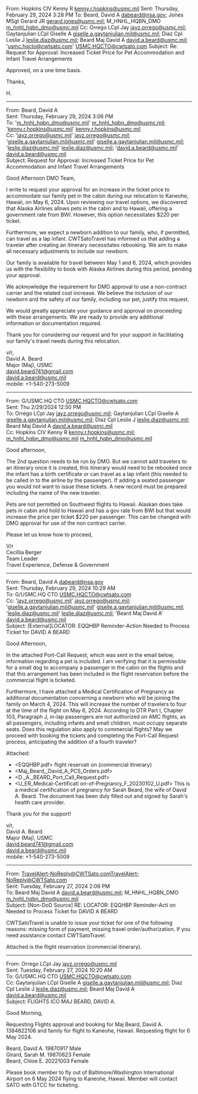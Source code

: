 From: Hopkins CIV Kenny R <kenny.r.hopkins@usmc.mil> 
Sent: Thursday, February 29, 2024 3:28 PM
To: Beard, David A <dabeard@nsa.gov>; Jones MSgt Gerard JR <gerard.jones@usmc.mil>; M_HNHL_HQBN_DMO <m_hnhl_hqbn_dmo@usmc.mil>
Cc: Orrego LCpl Jay <jayz.orrego@usmc.mil>; Gaytanjulian LCpl Giselle A <giselle.a.gaytanjulian.mil@usmc.mil>; Diaz Cpl Leslie J <leslie.diaz@usmc.mil>; Beard Maj David A <david.a.beard@usmc.mil>; 'usmc.hqcto@cwtsato.com' <USMC.HQCTO@cwtsato.com>
Subject: Re: Request for Approval: Increased Ticket Price for Pet Accommodation and Infant Travel Arrangements

Approved, on a one time basis.

Thanks,

H.

---

From: Beard, David A <br>
Sent: Thursday, February 29, 2024 3:06 PM <br>
To: 'm_hnhl_hqbn_dmo@usmc.mil' <m_hnhl_hqbn_dmo@usmc.mil>; 'kenny.r.hopkins@usmc.mil' <kenny.r.hopkins@usmc.mil> <br>
Cc: 'jayz.orrego@usmc.mil' <jayz.orrego@usmc.mil>; 'giselle.a.gaytanjulian.mil@usmc.mil' <giselle.a.gaytanjulian.mil@usmc.mil>; 'leslie.diaz@usmc.mil' <leslie.diaz@usmc.mil>; 'david.a.beard@usmc.mil' <david.a.beard@usmc.mil> <br>
Subject: Request for Approval: Increased Ticket Price for Pet Accommodation and Infant Travel Arrangements <br>

Good Afternoon DMO Team,

I write to request your approval for an increase in the ticket price to accommodate our family pet in the cabin during our relocation to Kaneohe, Hawaii, on May 6, 2024. Upon reviewing our travel options, we discovered that Alaska Airlines allows pets in the cabin and to Hawaii, offering a government rate from BWI. However, this option necessitates $220 per ticket.

Furthermore, we expect a newborn addition to our family, who, if permitted, can travel as a lap infant. CWTSatoTravel has informed us that adding a traveler after creating an itinerary necessitates rebooking. We aim to make all necessary adjustments to include our newborn.

Our family is available for travel between May 1 and 6, 2024, which provides us with the flexibility to book with Alaska Airlines during this period, pending your approval.

We acknowledge the requirement for DMO approval to use a non-contract carrier and the related cost increase. We believe the inclusion of our newborn and the safety of our family, including our pet, justify this request.

We would greatly appreciate your guidance and approval on proceeding with these arrangements. We are ready to provide any additional information or documentation required.

Thank you for considering our request and for your support in facilitating our family's travel needs during this relocation.

v/r, <br>
  David A. Beard <br>
  Major (Maj), USMC <br>
  <david.beard741@gmail.com> <br>
  <david.a.beard@usmc.mil> <br>
  mobile: +1-540-273-5009 <br>

---

From: G/USMC.HQ CTO <USMC.HQCTO@cwtsato.com> <br>
Sent: Thu 2/29/2024 12:50 PM <br>
To: Orrego LCpl Jay <jayz.orrego@usmc.mil>; Gaytanjulian LCpl Giselle A <giselle.a.gaytanjulian.mil@usmc.mil>; Diaz Cpl Leslie J <leslie.diaz@usmc.mil>; Beard Maj David A <david.a.beard@usmc.mil> <br>
Cc: Hopkins CIV Kenny R <kenny.r.hopkins@usmc.mil>; m_hnhl_hqbn_dmo@usmc.mil <m_hnhl_hqbn_dmo@usmc.mil> <br>

Good afternoon,

The 2nd question needs to be run by DMO. But we cannot add travelers to an itinerary once it is created, this itinerary would need to be rebooked once the infant has a birth certificate or can travel as a lap infant (this needed to be called in to the airline by the passenger). If adding a seated passenger you would not want to issue these tickets. A new record must be prepared including the name of the new traveler.

Pets are not permitted on Southwest flights to Hawaii. Alaskan does take pets in cabin and hold to Hawaii and has a gov rate from BWI but that would increase the price per ticket $220 per passenger. This can be changed with DMO approval for use of the non contract carrier.

Please let us know how to proceed,

V/r <br>
Cecillia Berger <br>
Team Leader <br>
Travel Experience, Defense & Government <br>

---

From: Beard, David A <dabeard@nsa.gov> <br>
Sent: Thursday, February 29, 2024 10:29 AM <br>
To: G/USMC.HQ CTO <USMC.HQCTO@cwtsato.com> <br>
Cc: 'jayz.orrego@usmc.mil' <jayz.orrego@usmc.mil>; 'giselle.a.gaytanjulian.mil@usmc.mil' <giselle.a.gaytanjulian.mil@usmc.mil>; 'leslie.diaz@usmc.mil' <leslie.diaz@usmc.mil>; 'Beard Maj David A' <david.a.beard@usmc.mil> <br>
Subject: [External]LOCATOR: EQQHBP Reminder-Action Needed to Process Ticket for DAVID A BEARD <br>

Good Afternoon,

In the attached Port-Call Request, which was sent in the email below, information regarding a pet is included. I am verifying that it is permissible for a small dog to accompany a passenger in the cabin on the flights and that this arrangement has been included in the flight reservation before the commercial flight is ticketed.

Furthermore, I have attached a Medical Certification of Pregnancy as additional documentation concerning a newborn who will be joining the family on March 4, 2024. This will increase the number of travelers to four at the time of the flight on May 6, 2024. According to DTR Part I, Chapter 103, Paragraph J, in-lap passengers are not authorized on AMC flights, as all passengers, including infants and small children, must occupy separate seats. Does this regulation also apply to commercial flights? May we proceed with booking the tickets and completing the Port-Call Request process, anticipating the addition of a fourth traveler?

Attached:
- <EQQHBP.pdf> flight reservati on (commercial itinerary)
- <Maj_Beard,_David_A_PCS_Orders.pdf>
- <D._A._BEARD_Port_Call_Request.pdf>
- <U_ER_Medical-Certificati on-of-Pregnancy_F_20230102_U.pdf> This is a medical certification of pregnancy for Sarah Beard, the wife of David A. Beard. The document has been duly filled out and signed by Sarah's health care provider.

Thank you for the support!

v/r, <br>
  David A. Beard <br>
  Major (Maj), USMC <br>
  <david.beard741@gmail.com> <br>
  <david.a.beard@usmc.mil> <br>
  mobile: +1-540-273-5009 <br>

---

From: TravelAlert-NoReply@CWTSato.com<TravelAlert-NoReply@CWTSato.com> <br>
Sent: Tuesday, February 27, 2024 2:06 PM <br>
To: Beard Maj David A <david.a.beard@usmc.mil>; M_HNHL_HQBN_DMO <m_hnhl_hqbn_dmo@usmc.mil> <br>
Subject: [Non-DoD Source] RE: LOCATOR: EQQHBP Reminder-Acti on Needed to Process Ticket for DAVID A BEARD <br>

CWTSatoTravel is unable to issue your ticket for one of the following reasons: missing form of payment, missing travel order/authorization. If you need assistance contact CWTSatoTravel.

Attached is the flight reservation (commercial itinerary).

---

From: Orrego LCpl Jay <jayz.orrego@usmc.mil> <br>
Sent: Tuesday, February 27, 2024 10:20 AM <br>
To: G/USMC.HQ CTO <USMC.HQCTO@cwtsato.com> <br>
Cc: Gaytanjulian LCpl Giselle A <giselle.a.gaytanjulian.mil@usmc.mil>; Diaz Cpl Leslie J <leslie.diaz@usmc.mil>; Beard Maj David A <david.a.beard@usmc.mil> <br>
Subject: FLIGHTS ICO MAJ BEARD, DAVID A. <br>

Good Morning,

Requesting Flights approval and booking for Maj Beard, David A. 1384822106 and family for flight to Kaneohe, Hawaii. Requesting flight for 6 May 2024.

Beard, David A. 19870917 Male <br>
Girard, Sarah M. 19870623 Female <br>
Beard, Chloe E. 20221003 Female <br>

Please book member to fly out of Baltimore/Washington International Airport on 6 May 2024 flying to Kaneohe, Hawaii. Member will contact SATO with GTCC for ticketing.
